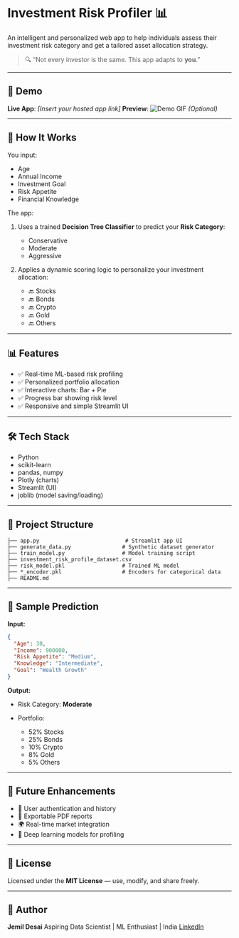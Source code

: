 # Investment Risk Profiler 📊

An intelligent and personalized web app to help individuals assess their investment risk category and get a tailored asset allocation strategy.

> 🔍 “Not every investor is the same. This app adapts to **you**.”

---

## 🚀 Demo

**Live App**: *\[Insert your hosted app link]*
**Preview**: ![Demo GIF](preview.gif) *(Optional)*

---

## 🧠 How It Works

You input:

* Age
* Annual Income
* Investment Goal
* Risk Appetite
* Financial Knowledge

The app:

1. Uses a trained **Decision Tree Classifier** to predict your **Risk Category**:

   * Conservative
   * Moderate
   * Aggressive
2. Applies a dynamic scoring logic to personalize your investment allocation:

   * 🔙 Stocks
   * 🔙 Bonds
   * 🔙 Crypto
   * 🔙 Gold
   * 🔙 Others

---

## 📊 Features

* ✅ Real-time ML-based risk profiling
* ✅ Personalized portfolio allocation
* ✅ Interactive charts: Bar + Pie
* ✅ Progress bar showing risk level
* ✅ Responsive and simple Streamlit UI

---

## 🛠️ Tech Stack

* Python
* scikit-learn
* pandas, numpy
* Plotly (charts)
* Streamlit (UI)
* joblib (model saving/loading)

---

## 📂 Project Structure

```
├── app.py                           # Streamlit app UI
├── generate_data.py                # Synthetic dataset generator
├── train_model.py                  # Model training script
├── investment_risk_profile_dataset.csv
├── risk_model.pkl                  # Trained ML model
├── *_encoder.pkl                   # Encoders for categorical data
├── README.md
```

---

## 💪 Sample Prediction

**Input:**

```json
{
  "Age": 30,
  "Income": 900000,
  "Risk Appetite": "Medium",
  "Knowledge": "Intermediate",
  "Goal": "Wealth Growth"
}
```

**Output:**

* Risk Category: **Moderate**
* Portfolio:

  * 52% Stocks
  * 25% Bonds
  * 10% Crypto
  * 8% Gold
  * 5% Others

---

## 🧪 Future Enhancements

* 🔐 User authentication and history
* 📄 Exportable PDF reports
* 🌍 Real-time market integration
* 🧠 Deep learning models for profiling

---

## 📄 License

Licensed under the **MIT License** — use, modify, and share freely.

---

## 💼 Author

**Jemil Desai**
Aspiring Data Scientist | ML Enthusiast | India
[LinkedIn](www.linkedin.com/in/jemil-desai)

